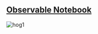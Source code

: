 ## [Observable Notebook](https://observablehq.com/d/6e9644cd3f623d09)

![hog1](https://github.com/user-attachments/assets/d5b570d0-3639-4c8f-b598-c9c69be8ae9d)
